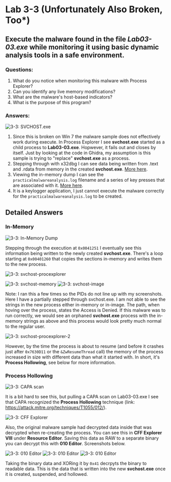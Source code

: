 # Lab 3-3 (Unfortunately Also Broken, Too*)

## Execute the malware found in the file *Lab03-03.exe* while monitoring it using basic dynamic analysis tools in a safe environment.

### Questions:
1. What do you notice when monitoring this malware with Process Explorer?
2. Can you identify any live memory modifications?
3. What are the malware's host-based indicators?
4. What is the purpose of this program?

### Answers:

![3-3: SVCHOST.exe](Images/3-3-3.png)

1. Since this is broken on Win 7 the malware sample does not effectively work during execute. In Process Explorer I see **svchost.exe** started as a child process to **Lab03-03.exe**. Hopwever, it fails out and closes by itself. Just by looking at the code in Ghidra, my assumption is this sample is trying to "replace" **svchost.exe** as a process. 
2. Stepping through with x32dbg I can see data being written from .text and .rdata from memory in the created **svchost.exe**. [More here](#in-memory).
3. Viewing the in-memory dump I can see the `practicalmalwareanalysis.log` filename and a series of key presses that are associated with it. [More here](#in-memory).
4. It is a keylogger application, I just cannot execute the malware correctly for the `practicalmalwareanalysis.log` to be created.


## Detailed Answers

### In-Memory

![3-3: In-Memory Dump](Images/3-3-2.png)

Stepping through the execution at `0x0041251` I eventually see this information being written to the newly created **svchost.exe**. There's a loop starting at `0x00401260` that copies the sections in-memory and writes them to the new process.

![3-3: svchost-procexplorer](Images/3-3-6.png)

![3-3: svchost-memory](Images/3-3-4.png) ![3-3: svchost-image](Images/3-3-5.png)

Note: I ran this a few times so the PIDs do not line up with my screenshots. Here I have a partially stepped through svchost.exe. I am not able to see the strings in the new process either in-memory or in-image. The path, when hoving over the process, states the Access is Denied. If this malware was to run correctly, we would see an orphaned **svchost.exe** process with the in-memory strings as above and this process would look pretty much normal to the regular user.

![3-3: svchost-procexplorer-2](Images/3-3-7.png)

However, by the time the process is about to resume (and before it crashes just after `0x7630D11` or the `&ZwResumeThread` call) the memory of the process increased in size with different data than what it started with. In short, it's **Process Hollowing**, see below for more information.

### Process Hollowing

![3-3: CAPA scan](Images/3-3-8.png)

It is a bit hard to see this, but pulling a CAPA scan on Lab03-03.exe I see that CAPA recognized the **Process Hollowing** technique (link: https://attack.mitre.org/techniques/T1055/012/).

![3-3: CFF Explorer](Images/3-3-9.png)

Also, the original malware sample had decrypted data inside that was decrypted when re-creating the process. You can see this in **CFF Explorer VIII** under **Resource Editor**. Saving this data as RAW to a separate binary you can decrypt this with **010 Editor**. Screenshots below.

![3-3: 010 Editor](Images/3-3-10.png)
![3-3: 010 Editor](Images/3-3-11.png)
![3-3: 010 Editor](Images/3-3-12.png)

Taking the binary data and XORing it by `0x41` decrpyts the binary to readable data. This is the data that is written into the new **svchost.exe** once it is created, suspended, and hollowed.